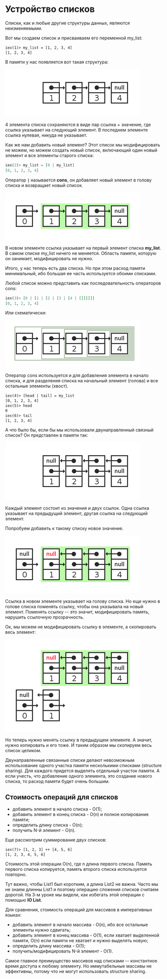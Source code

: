 # Устройство списков

Списки, как и любые другие структуры данных, являются неизменяемыми.

Вот мы создаем список и присваиваем его переменной my_list:

```elixir-iex
iex(1)> my_list = [1, 2, 3, 4]
[1, 2, 3, 4]
```

В памяти у нас появляется вот такая структура:

![Linked list im memory](./img/list_1.png)

4 элемента списка сохраняются в виде пар ссылка + значение, где ссылка указывает на следующий элемент. В последнем элементе ссылка нулевая, никуда не указывает.

Как же нам добавить новый элемент? Этот список мы модифицировать не можем, но можем создать новый список, включающий один новый элемент и все элементы старого списка:

```elixir
iex(2)> my_list = [0 | my_list]
[0, 1, 2, 3, 4]
```

Оператор **`|`** называется **cons**, он добавляет новый элемент в голову списка и возвращает новый список.

![List concatenation](./img/list_2.png)

В новом элементе ссылка указывает на первый элемент списка **my_list**. В самом списке my_list ничего не меняется. Область памяти, которую он занимает, модифицировать не нужно.

Итого, у нас теперь есть два списка. Но при этом расход памяти минимальный, ибо большая ее часть используется обоими списками.

Любой список можно представить как последовательность операторов cons:

```elixir
iex(3)> [0 | [1 | [2 | [3 | [4 | []]]]]]
[0, 1, 2, 3, 4]
```

Или схематически:

![List as set of concatenations](./img/list_3.png)

Оператор cons используется и для добавления элемента в начало списка, и для разделения списка на начальный элемент (голова) и все остальные элементы (хвост).

```elixir-iex
iex(4)> [head | tail] = my_list
[0, 1, 2, 3, 4]
iex(5)> head
0
iex(6)> tail
[1, 2, 3, 4]
```

А что было бы, если бы мы использовали двунаправленный связный список? Он представлен в памяти так:

![Doubly linked list](./img/list_4.png)

Каждый элемент состоит из значения и двух ссылок. Одна ссылка указывает на предыдущий элемент, другая ссылка на следующий элемент.

Попробуем добавить к такому списку новое значение.

![Add element to doubly linked list](./img/list_5.png)

Ссылка в новом элементе указывает на голову списка. Но еще нужно в голове списка поменять ссылку, чтобы она указывала на новый элемент. Поменять ссылку -- это значит, модифицировать память, нарушить ссылочную прозрачность.

Ок, мы можем не модифицировать ссылку в элементе, а скопировать весь элемент:

![Copy element of doubly linked list](./img/list_6.png)

Но теперь нужно менять ссылку в предыдущем элементе. А значит, нужно копировать и его тоже. И таким образом мы скопируем весь список целиком.

Двунаправленные связанные списки делают невозможным использование одного участка памяти несколькими списками (structure sharing). Для каждого придется выделять отдельный участок памяти. А если учесть, что добавление одного элемента, это создание нового списка, то расход памяти будет очень большим.

## Стоимость операций для списков

 - добавить элемент в начало списка - O(1);
 - добавить элемент в конец списка - O(n) и полное копирование памяти;
 - определить длину списка - O(n);
 - получить N-й элемент - O(n).

Еще рассмотрим суммирование двух списков:

```elixir-iex
iex(7)> [1, 2, 3] ++ [4, 5, 6]
[1, 2, 3, 4, 5, 6]
```

Стоимость этой операции O(n), где n длина первого списка. Память первого списка копируется, память второго списка используется повторно.

Тут важно, чтобы List1 был коротким, а длина List2 не важна. Часто мы не знаем длинны List1 и поэтому операцию сложения списков считаем дорогой. На 3-м уроке мы видели, как избегать этой операции с помощью **IO List**.

Для сравнения, стоимость операций для массивов в императивных языках:

 - добавить элемент в начало массива - O(n), ибо все остальные элементы нужно сдвигать;
 - добавить элемент в конец массива - O(1), если хватает выделенной памяти, O(n) если памяти не хватает и нужно выделять новую;
 - определить длину массива - O(1);
 - получить/модифицировать N-й элемент - O(1).

Самое главное преимущество массивов над списками -- константное время доступа к любому элементу. Но иммутабельные массивы не эффективны, потому что не могут использовать structure sharing.

